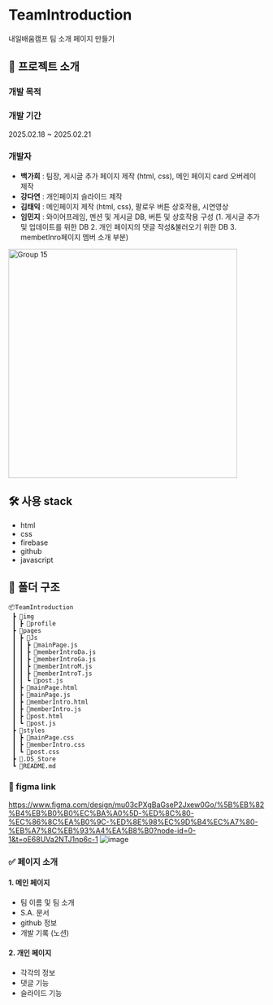 # TeamIntroduction
내일배움캠프 팀 소개 페이지 만들기

## 📝 프로젝트 소개
### 개발 목적

### 개발 기간
2025.02.18 ~ 2025.02.21

### 개발자
- **백가희** : 팀장, 게시글 추가 페이지 제작 (html, css), 메인 페이지 card 오버레이 제작
- **강다연** : 개인페이지 슬라이드 제작
- **김태익** : 메인페이지 제작 (html, css), 팔로우 버튼 상호작용, 시연영상
- **임민지** : 와이어프레임, 멘션 및 게시글 DB, 버튼 및 상호작용 구성
  (1. 게시글 추가 및 업데이트를 위한 DB 2. 개인 페이지의 댓글 작성&불러오기 위한 DB 3. membetInro페이지 멤버 소개 부분)

<img width="450" alt="Group 15" src="https://github.com/user-attachments/assets/0d95e9fa-f27e-4ba8-b566-2f04406b8392" />

## 🛠️ 사용 stack
- html
- css
- firebase
- github
- javascript

## 📂 폴더 구조 
```
📦TeamIntroduction
 ┣ 📂img
 ┃ ┣ 📂profile
 ┣ 📂pages
 ┃ ┣ 📂Js
 ┃ ┃ ┣ 📜mainPage.js
 ┃ ┃ ┣ 📜memberIntroDa.js
 ┃ ┃ ┣ 📜memberIntroGa.js
 ┃ ┃ ┣ 📜memberIntroM.js
 ┃ ┃ ┣ 📜memberIntroT.js
 ┃ ┃ ┗ 📜post.js
 ┃ ┣ 📜mainPage.html
 ┃ ┣ 📜mainPage.js
 ┃ ┣ 📜memberIntro.html
 ┃ ┣ 📜memberIntro.js
 ┃ ┣ 📜post.html
 ┃ ┗ 📜post.js
 ┣ 📂styles
 ┃ ┣ 📜mainPage.css
 ┃ ┣ 📜memberIntro.css
 ┃ ┗ 📜post.css
 ┣ 📜.DS_Store
 ┗ 📜README.md
```

### 🔗 figma link
https://www.figma.com/design/mu03cPXgBaGseP2Jxew0Go/%5B%EB%82%B4%EB%B0%B0%EC%BA%A0%5D-%ED%8C%80-%EC%86%8C%EA%B0%9C-%ED%8E%98%EC%9D%B4%EC%A7%80-%EB%A7%8C%EB%93%A4%EA%B8%B0?node-id=0-1&t=oE68UVa2NTJ1np6c-1
![image](https://github.com/user-attachments/assets/63d4086d-1f25-4cfd-84b8-e537336c48ce)



### ✅ 페이지 소개
#### 1. 메인 페이지
- 팀 이름 및 팀 소개
- S.A. 문서
- github 정보
- 개발 기록 (노션)
#### 2. 개인 페이지
- 각각의 정보
- 댓글 기능
- 슬라이드 기능
